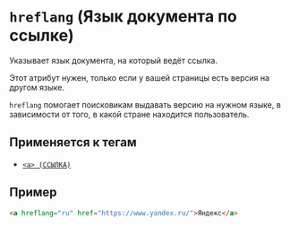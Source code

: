 # `hreflang` (Язык документа по ссылке)

Указывает язык документа, на который ведёт ссылка.

Этот атрибут нужен, только если у вашей страницы есть версия на другом языке.

`hreflang` помогает поисковикам выдавать версию на нужном языке, в зависимости от того, в какой стране находится пользователь.

## Применяется к тегам

- [`<a> (ССЫЛКА)`](<../TAGS INLINE/a (ССЫЛКА).md>)

## Пример

```html
<a hreflang="ru" href="https://www.yandex.ru/">Яндекс</a>
```
